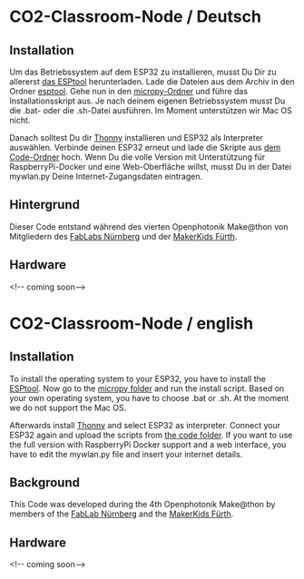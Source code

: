 # CO2-Classroom-Node / Deutsch

## Installation
Um das Betriebssystem auf dem ESP32 zu installieren, musst Du Dir zu allererst [das ESPtool](https://github.com/espressif/esptool/) herunterladen. Lade die Dateien aus dem Archiv in den Ordner [esptool](/micropy/esptool). Gehe nun in den [micropy-Ordner](/micropy) und führe das Installationsskript aus. Je nach deinem eigenen Betriebssystem musst Du die .bat- oder die .sh-Datei ausführen. Im Moment unterstützen wir Mac OS nicht.

Danach solltest Du dir [Thonny](https://thonny.org) installieren und ESP32 als Interpreter auswählen. Verbinde deinen ESP32 erneut und lade die Skripte aus [dem Code-Ordner](/Code) hoch. Wenn Du die volle Version mit Unterstützung für RaspberryPi-Docker und eine Web-Oberfläche willst, musst Du in der Datei mywlan.py Deine Internet-Zugangsdaten eintragen.

## Hintergrund
Dieser Code entstand während des vierten Openphotonik Make@thon von Mitgliedern des [FabLabs Nürnberg](https://fablab-nuernberg.de/) und der [MakerKids Fürth](https://makerkidsfuerth.de).

## Hardware
<\!-- coming soon-->


# CO2-Classroom-Node / english

## Installation
To install the operating system to your ESP32, you have to install the [ESPtool](https://github.com/espressif/esptool/). Now go to the [micropy folder](/micropy) and run the install script. Based on your own operating system, you have to choose .bat or .sh. At the moment we do not support the Mac OS.

Afterwards install [Thonny](https://thonny.org) and select ESP32 as interpreter. Connect your ESP32 again and upload the scripts from [the code folder](/Code). If you want to use the full version with RaspberryPi Docker support and a web interface, you have to edit the mywlan.py file and insert your internet details.

## Background
This Code was developed during the 4th Openphotonik Make@thon by members of the [FabLab Nürnberg](https://fablab-nuernberg.de/) and the [MakerKids Fürth](https://makerkidsfuerth.de).

## Hardware
<\!-- coming soon-->
